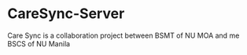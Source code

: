 # CareSync-Server
Care Sync is a collaboration project between BSMT of NU MOA and me BSCS of NU Manila
